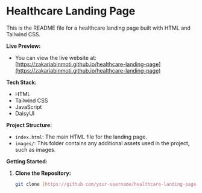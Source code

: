 # Healthcare Landing Page

This is the README file for a healthcare landing page built with HTML and Tailwind CSS. 

**Live Preview:**

* You can view the live website at: [https://zakariabinmoti.github.io/healthcare-landing-page](https://zakariabinmoti.github.io/healthcare-landing-page)

**Tech Stack:**

* HTML
* Tailwind CSS
* JavaScript
* DaisyUI

**Project Structure:**

* `index.html`: The main HTML file for the landing page.
* `images/`: This folder contains any additional assets used in the project, such as images.

**Getting Started:**

1. **Clone the Repository:**

   ```bash
   git clone [https://github.com/your-username/healthcare-landing-page.git](https://github.com/your-username/healthcare-landing-page.git)